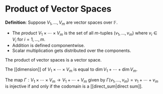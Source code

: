 # Product of Vector Spaces
**Definition**: Suppose $V_1, \ldots, V_m$ are vector spaces over $\mathbb{F}$.
- The *product* $V_1 \times \cdots \times V_m$ is the set of all $m$-tuples $(v_1, \ldots, v_m)$ where $v_i \in V_i$ for $i = 1, \ldots, m$.
- Addition is defined componentwise.
- Scalar multiplication gets distributed over the components.

The product of vector spaces is a vector space.

The [[dimension]] of $V_1 \times \cdots \times V_m$ is equal to $\dim V_1 + \cdots + \dim V_m$.

The map $\Gamma: V_1 \times \cdots \times V_m \to V_1 + \cdots + V_m$ given by $\Gamma(v_1, \ldots, v_m) = v_1 + \cdots + v_m$ is injective if and only if the codomain is a [[direct_sum|direct sum]].